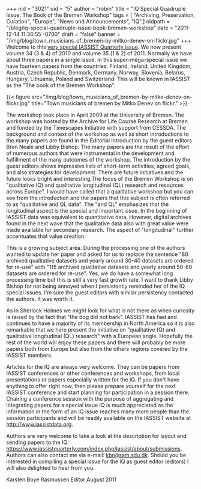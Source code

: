 +++
nid = "3021"
uid = "5"
author = "robin"
title = "IQ Special Quadruple Issue: The Book of the Bremen Workshop"
tags = [ "Archiving, Preservation, Curation", "Europe", "News and Announcements", "IQ",]
oldpath = "/blog/iq-special-quadruple-issue-book-bremen-workshop"
date = "2011-12-14 11:36:55 -0700"
draft = "false"
banner = "/img/blog/town_musicians_of_bremen-by-mitko-denev-on-flickr.jpg"
+++
Welcome to this [very special IASSIST Quarterly issue](/iq/issue/34/3). We now present volume 34 (3 & 4) of 2010 and volume 35 (1 & 2) of 2011. Normally we have about three papers in a single issue. In this super-mega-special issue we have fourteen papers from the countries: Finland, Ireland, United Kingdom, Austria, Czech Republic, Denmark, Germany, Norway, Slovenia, Belarus, Hungary, Lithuania, Poland and Switzerland. This will be known in IASSIST as the "The book of the Bremen Workshop".

{{< figure src="/img/blog/town_musicians_of_bremen-by-mitko-denev-on-flickr.jpg" title="Town musicians of bremen by Mitko Denev on flickr." >}}

The workshop took place in April 2009 at the University of Bremen. The
workshop was hosted by the Archive for Life Course Research at Bremen
and funded by the Timescapes Initiative with support from CESSDA. The
background and context of the workshop as well as short introductions to
the many papers are found in the Editorial Introduction by the guest
editors Bren Neale and Libby Bishop. The many papers are the result of
the effort of numerous authors that were instrumental in the development
and fulfillment of the many outcomes of the workshop. The introduction
by the guest editors shows impressive lists of short-term activities,
agreed goals, and also strategies for development. There are future
initiatives and the future looks bright and interesting.The focus of the
Bremen Workshop is on "qualitative (Q) and qualitative longitudinal (QL)
research and resources across Europe". I would have called that a
qualitative workshop but you can see from the introduction and the
papers that this subject is often referred to as "qualitative and QL
data". The "and QL" emphasizes that the longitudinal aspect is the
special and important issue. In the beginning of IASSIST data was
equivalent to quantitative data. However, digital archives found in the
next wave that the qualitative data also with great value were made
available for secondary research. The aspect of "longitudinal" further
accentuates that value creation.

This is a growing subject area. During the processing one of the authors
wanted to update her paper and asked for us to replace the sentence "80
archived qualitative datasets and yearly around 30-40 datasets are
ordered for re-use" with "115 archived qualitative datasets and yearly
around 50-60 datasets are ordered for re-use". Yes, we do have a
somewhat long processing time but this is still a very fast growth rate.
I want to thank Libby Bishop for not being annoyed when I persistently
reminded her of the IQ special issues. I'm sure the guest editors with
similar persistency contacted the authors. It was worth it.

As in Sherlock Holmes we might look for what is not there as when
curiosity is raised by the fact that "the dog did not bark". IASSIST has
had and continues to have a majority of its membership in North America
so it is also remarkable that we here present the initiative on
"qualitative (Q) and qualitative longitudinal (QL) research" with a
European angle. Hopefully the rest of the world will enjoy these papers
and there will probably be more papers both from Europe but also from
the others regions covered by the IASSIST members.

Articles for the IQ are always very welcome. They can be papers from
IASSIST conferences or other conferences and workshops, from local
presentations or papers especially written for the IQ. If you don't have
anything to offer right now, then please prepare yourself for the next
IASSIST conference and start planning for participation in a session
there. Chairing a conference session with the purpose of aggregating and
integrating papers for a special issue IQ is much appreciated as the
information in the form of an IQ issue reaches many more people than the
session participants and will be readily available on the IASSIST
website at http://www.iassistdata.org.

Authors are very welcome to take a look at the description for layout and sending papers to the IQ: <https://www.iassistquarterly.com/index.php/iassist/about/submissions>. Authors can also contact me via e-mail: kbr@sam.sdu.dk. Should you be interested in compiling a special issue for the IQ as guest editor (editors) I will also delighted to hear from you.

Karsten Boye Rasmussen
Editor August 2011

